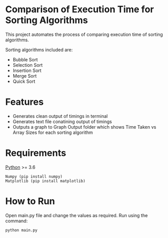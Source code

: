 # Comparison of Execution Time for Sorting Algorithms

This project automates the process of comparing execution time of sorting algorithms.

Sorting algorithms included are:

- Bubble Sort
- Selection Sort
- Insertion Sort
- Merge Sort
- Quick Sort

# Features

- Generates clean output of timings in terminal
- Generates text file conatining output of timings
- Outputs a graph to Graph Output folder which shows Time Taken vs Array Sizes for each sorting algorithm

# Requirements

[Python](https://www.python.org/downloads/) >= 3.6

```
Numpy (pip install numpy)
Matplotlib (pip install matplotlib)
```
# How to Run
Open main.py file and change the values as required. Run using the command:
```
python main.py
```

